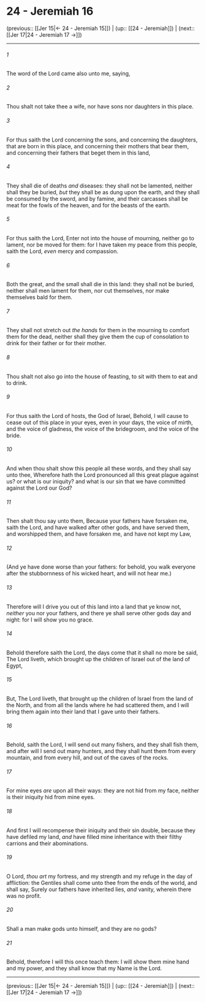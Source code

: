# 24 - Jeremiah 16

(previous:: [[Jer 15|← 24 - Jeremiah 15]]) | (up:: [[24 - Jeremiah]]) | (next:: [[Jer 17|24 - Jeremiah 17 →]])

***


###### 1 
The word of the Lord came also unto me, saying, 

###### 2 
Thou shalt not take thee a wife, nor have sons nor daughters in this place. 

###### 3 
For thus saith the Lord concerning the sons, and concerning the daughters, that are born in this place, and concerning their mothers that bear them, and concerning their fathers that beget them in this land, 

###### 4 
They shall die of deaths _and_ diseases: they shall not be lamented, neither shall they be buried, _but_ they shall be as dung upon the earth, and they shall be consumed by the sword, and by famine, and their carcasses shall be meat for the fowls of the heaven, and for the beasts of the earth. 

###### 5 
For thus saith the Lord, Enter not into the house of mourning, neither go to lament, nor be moved for them: for I have taken my peace from this people, saith the Lord, _even_ mercy and compassion. 

###### 6 
Both the great, and the small shall die in this land: they shall not be buried, neither shall men lament for them, nor cut themselves, nor make themselves bald for them. 

###### 7 
They shall not stretch out _the hands_ for them in the mourning to comfort them for the dead, neither shall they give them the cup of consolation to drink for their father or for their mother. 

###### 8 
Thou shalt not also go into the house of feasting, to sit with them to eat and to drink. 

###### 9 
For thus saith the Lord of hosts, the God of Israel, Behold, I will cause to cease out of this place in your eyes, even in your days, the voice of mirth, and the voice of gladness, the voice of the bridegroom, and the voice of the bride. 

###### 10 
And when thou shalt show this people all these words, and they shall say unto thee, Wherefore hath the Lord pronounced all this great plague against us? or what is our iniquity? and what is our sin that we have committed against the Lord our God? 

###### 11 
Then shalt thou say unto them, Because your fathers have forsaken me, saith the Lord, and have walked after other gods, and have served them, and worshipped them, and have forsaken me, and have not kept my Law, 

###### 12 
(And ye have done worse than your fathers: for behold, you walk everyone after the stubbornness of his wicked heart, and will not hear me.) 

###### 13 
Therefore will I drive you out of this land into a land that ye know not, _neither_ you nor your fathers, and there ye shall serve other gods day and night: for I will show you no grace. 

###### 14 
Behold therefore saith the Lord, the days come that it shall no more be said, The Lord liveth, which brought up the children of Israel out of the land of Egypt, 

###### 15 
But, The Lord liveth, that brought up the children of Israel from the land of the North, and from all the lands where he had scattered them, and I will bring them again into their land that I gave unto their fathers. 

###### 16 
Behold, saith the Lord, I will send out many fishers, and they shall fish them, and after will I send out many hunters, and they shall hunt them from every mountain, and from every hill, and out of the caves of the rocks. 

###### 17 
For mine eyes _are_ upon all their ways: they are not hid from my face, neither is their iniquity hid from mine eyes. 

###### 18 
And first I will recompense their iniquity and their sin double, because they have defiled my land, _and_ have filled mine inheritance with their filthy carrions and their abominations. 

###### 19 
O Lord, _thou art_ my fortress, and my strength and my refuge in the day of affliction: the Gentiles shall come unto thee from the ends of the world, and shall say, Surely our fathers have inherited lies, _and_ vanity, wherein there was no profit. 

###### 20 
Shall a man make gods unto himself, and they are no gods? 

###### 21 
Behold, therefore I will this once teach them: I will show them mine hand and my power, and they shall know that my Name is the Lord.

***

(previous:: [[Jer 15|← 24 - Jeremiah 15]]) | (up:: [[24 - Jeremiah]]) | (next:: [[Jer 17|24 - Jeremiah 17 →]])
